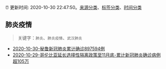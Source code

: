 :alarm_clock: 更新时间: 2020-10-30 22:47:50。[来源分类](../README.md)、[标签分类](../TAGS.md)、[时间分类](../TIMELINE.md)

## 肺炎疫情


> 关键字：`肺炎`、`肺炎疫情`、`武汉肺炎`



- [2020-10-30-秘鲁新冠肺炎累计确诊897594例](http://app.cctv.com/special/cportal/detail/arti/index.html?id=Arti5EULv5u7muT8rOjBaaXN201030&isfromapp=1) 
- [2020-10-29-哥伦比亚延长选择性隔离政策至11月底-累计新冠肺炎确诊病例超105万](http://app.cctv.com/special/cportal/detail/arti/index.html?id=ArtiAwe1Blm40Xc7ayael7de201030&isfromapp=1) 